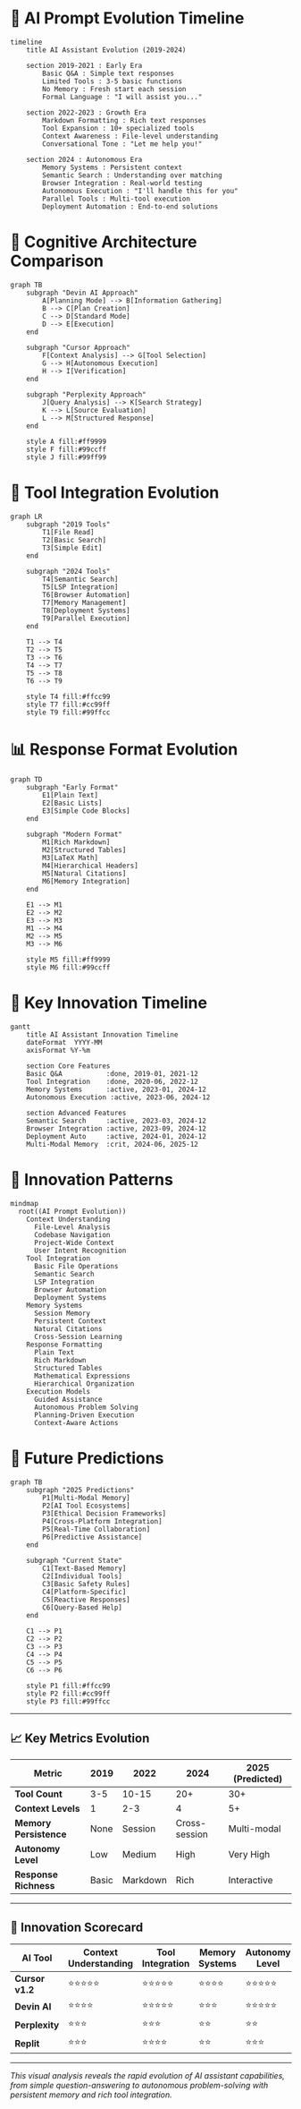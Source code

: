 # 🤖 AI Prompt Evolution Timeline

```mermaid
timeline
    title AI Assistant Evolution (2019-2024)
    
    section 2019-2021 : Early Era
        Basic Q&A : Simple text responses
        Limited Tools : 3-5 basic functions
        No Memory : Fresh start each session
        Formal Language : "I will assist you..."
    
    section 2022-2023 : Growth Era
        Markdown Formatting : Rich text responses
        Tool Expansion : 10+ specialized tools
        Context Awareness : File-level understanding
        Conversational Tone : "Let me help you!"
    
    section 2024 : Autonomous Era
        Memory Systems : Persistent context
        Semantic Search : Understanding over matching
        Browser Integration : Real-world testing
        Autonomous Execution : "I'll handle this for you"
        Parallel Tools : Multi-tool execution
        Deployment Automation : End-to-end solutions
```

# 🧠 Cognitive Architecture Comparison

```mermaid
graph TB
    subgraph "Devin AI Approach"
        A[Planning Mode] --> B[Information Gathering]
        B --> C[Plan Creation]
        C --> D[Standard Mode]
        D --> E[Execution]
    end
    
    subgraph "Cursor Approach"
        F[Context Analysis] --> G[Tool Selection]
        G --> H[Autonomous Execution]
        H --> I[Verification]
    end
    
    subgraph "Perplexity Approach"
        J[Query Analysis] --> K[Search Strategy]
        K --> L[Source Evaluation]
        L --> M[Structured Response]
    end
    
    style A fill:#ff9999
    style F fill:#99ccff
    style J fill:#99ff99
```

# 🔧 Tool Integration Evolution

```mermaid
graph LR
    subgraph "2019 Tools"
        T1[File Read]
        T2[Basic Search]
        T3[Simple Edit]
    end
    
    subgraph "2024 Tools"
        T4[Semantic Search]
        T5[LSP Integration]
        T6[Browser Automation]
        T7[Memory Management]
        T8[Deployment Systems]
        T9[Parallel Execution]
    end
    
    T1 --> T4
    T2 --> T5
    T3 --> T6
    T4 --> T7
    T5 --> T8
    T6 --> T9
    
    style T4 fill:#ffcc99
    style T7 fill:#cc99ff
    style T9 fill:#99ffcc
```

# 📊 Response Format Evolution

```mermaid
graph TD
    subgraph "Early Format"
        E1[Plain Text]
        E2[Basic Lists]
        E3[Simple Code Blocks]
    end
    
    subgraph "Modern Format"
        M1[Rich Markdown]
        M2[Structured Tables]
        M3[LaTeX Math]
        M4[Hierarchical Headers]
        M5[Natural Citations]
        M6[Memory Integration]
    end
    
    E1 --> M1
    E2 --> M2
    E3 --> M3
    M1 --> M4
    M2 --> M5
    M3 --> M6
    
    style M5 fill:#ff9999
    style M6 fill:#99ccff
```

# 🎯 Key Innovation Timeline

```mermaid
gantt
    title AI Assistant Innovation Timeline
    dateFormat  YYYY-MM
    axisFormat %Y-%m
    
    section Core Features
    Basic Q&A           :done, 2019-01, 2021-12
    Tool Integration    :done, 2020-06, 2022-12
    Memory Systems      :active, 2023-01, 2024-12
    Autonomous Execution :active, 2023-06, 2024-12
    
    section Advanced Features
    Semantic Search     :active, 2023-03, 2024-12
    Browser Integration :active, 2023-09, 2024-12
    Deployment Auto     :active, 2024-01, 2024-12
    Multi-Modal Memory  :crit, 2024-06, 2025-12
```

# 🌟 Innovation Patterns

```mermaid
mindmap
  root((AI Prompt Evolution))
    Context Understanding
      File-Level Analysis
      Codebase Navigation
      Project-Wide Context
      User Intent Recognition
    Tool Integration
      Basic File Operations
      Semantic Search
      LSP Integration
      Browser Automation
      Deployment Systems
    Memory Systems
      Session Memory
      Persistent Context
      Natural Citations
      Cross-Session Learning
    Response Formatting
      Plain Text
      Rich Markdown
      Structured Tables
      Mathematical Expressions
      Hierarchical Organization
    Execution Models
      Guided Assistance
      Autonomous Problem Solving
      Planning-Driven Execution
      Context-Aware Actions
```

# 🔮 Future Predictions

```mermaid
graph TB
    subgraph "2025 Predictions"
        P1[Multi-Modal Memory]
        P2[AI Tool Ecosystems]
        P3[Ethical Decision Frameworks]
        P4[Cross-Platform Integration]
        P5[Real-Time Collaboration]
        P6[Predictive Assistance]
    end
    
    subgraph "Current State"
        C1[Text-Based Memory]
        C2[Individual Tools]
        C3[Basic Safety Rules]
        C4[Platform-Specific]
        C5[Reactive Responses]
        C6[Query-Based Help]
    end
    
    C1 --> P1
    C2 --> P2
    C3 --> P3
    C4 --> P4
    C5 --> P5
    C6 --> P6
    
    style P1 fill:#ffcc99
    style P2 fill:#cc99ff
    style P3 fill:#99ffcc
```

---

## 📈 Key Metrics Evolution

| Metric | 2019 | 2022 | 2024 | 2025 (Predicted) |
|--------|------|------|------|-------------------|
| **Tool Count** | 3-5 | 10-15 | 20+ | 30+ |
| **Context Levels** | 1 | 2-3 | 4 | 5+ |
| **Memory Persistence** | None | Session | Cross-session | Multi-modal |
| **Autonomy Level** | Low | Medium | High | Very High |
| **Response Richness** | Basic | Markdown | Rich | Interactive |

---

## 🎯 Innovation Scorecard

| AI Tool | Context Understanding | Tool Integration | Memory Systems | Autonomy Level | Innovation Score |
|---------|---------------------|------------------|----------------|----------------|-----------------|
| **Cursor v1.2** | ⭐⭐⭐⭐⭐ | ⭐⭐⭐⭐⭐ | ⭐⭐⭐⭐ | ⭐⭐⭐⭐⭐ | **95/100** |
| **Devin AI** | ⭐⭐⭐⭐ | ⭐⭐⭐⭐⭐ | ⭐⭐⭐ | ⭐⭐⭐⭐⭐ | **90/100** |
| **Perplexity** | ⭐⭐⭐ | ⭐⭐⭐ | ⭐⭐ | ⭐⭐ | **60/100** |
| **Replit** | ⭐⭐⭐ | ⭐⭐⭐⭐ | ⭐⭐ | ⭐⭐⭐ | **70/100** |

---

*This visual analysis reveals the rapid evolution of AI assistant capabilities, from simple question-answering to autonomous problem-solving with persistent memory and rich tool integration.* 